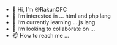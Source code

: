 - 👋 Hi, I’m @RakunOFC
- 👀 I’m interested in ... html and php lang
- 🌱 I’m currently learning ...  js lang
- 💞️ I’m looking to collaborate on ...
- 📫 How to reach me ...

<!---
RakunOFC/RakunOFC is a ✨ special ✨ repository because its `README.md` (this file) appears on your GitHub profile.
You can click the Preview link to take a look at your changes.
--->
